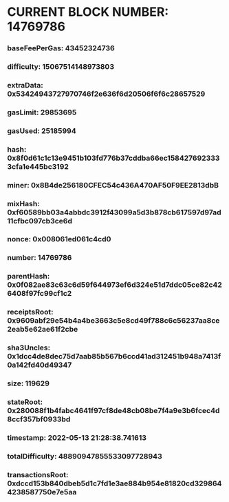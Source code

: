 # CURRENT BLOCK NUMBER: 14769786

### baseFeePerGas: 43452324736
### difficulty: 15067514148973803
### extraData: 0x53424943727970746f2e636f6d20506f6f6c28657529
### gasLimit: 29853695
### gasUsed: 25185994
### hash: 0x8f0d61c1c13e9451b103fd776b37cddba66ec1584276923333cfa1e445bc3192
### miner: 0x8B4de256180CFEC54c436A470AF50F9EE2813dbB
### mixHash: 0xf60589bb03a4abbdc3912f43099a5d3b878cb617597d97ad11cfbc097cb3ce6d
### nonce: 0x008061ed061c4cd0
### number: 14769786
### parentHash: 0x0f082ae83c63c6d59f644973ef6d324e51d7ddc05ce82c426408f97fc99cf1c2
### receiptsRoot: 0x9609abf29e54b4a4be3663c5e8cd49f788c6c56237aa8ce2eab5e62ae61f2cbe
### sha3Uncles: 0x1dcc4de8dec75d7aab85b567b6ccd41ad312451b948a7413f0a142fd40d49347
### size: 119629
### stateRoot: 0x280088f1b4fabc4641f97cf8de48cb08be7f4a9e3b6fcec4d8ccf357bf0933bd
### timestamp: 2022-05-13 21:28:38.741613
### totalDifficulty: 48890947855533097728943
### transactionsRoot: 0xdccd153b840dbeb5d1c7fd1e3ae884b954e81820cd3298644238587750e7e5aa
